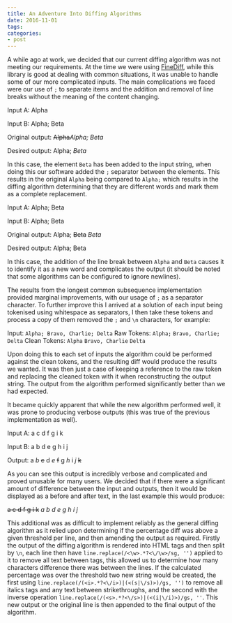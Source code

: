 ```yaml
---
title: An Adventure Into Diffing Algorithms
date: 2016-11-01
tags:
categories:
- post
---
```

A while ago at work, we decided that our current diffing algorithm was not meeting our requirements. At the time we were using<!--- more ---> [FineDiff](http://www.raymondhill.net/finediff/viewdiff-ex.php), while this library is good at dealing with common situations, it was unable to handle some of our more complicated inputs. The main complications we faced were our use of `;` to separate items and the addition and removal of line breaks without the meaning of the content changing.

Input A:
Alpha

Input B:
Alpha; Beta

Original output: 
~~Alpha~~*Alpha; Beta*

Desired output:
Alpha; *Beta*

In this case, the element `Beta` has been added to the input string, when doing this our software added the `;` separator between the elements. This results in the original `Alpha` being compared to `Alpha;` which results in the diffing algorithm determining that they are different words and mark them as a complete replacement.

Input A:
Alpha; Beta

Input B:
Alpha;
Beta

Original output:
Alpha; ~~Beta~~
*Beta*

Desired output:
Alpha;
Beta

In this case, the addition of the line break between `Alpha` and `Beta` causes it to identify it as a new word and complicates the output (it should be noted that some algorithms can be configured to ignore newlines).

The results from the longest common subsequence implementation provided marginal improvements, with our usage of `;` as a separator character. To further improve this I arrived at a solution of each input being tokenised using whitespace as separators, I then take these tokens and process a copy of them removed the `;` and `\n` characters, for example:

Input: `Alpha; Bravo, Charlie; Delta`
Raw Tokens: `Alpha;` `Bravo, Charlie;` `Delta`
Clean Tokens: `Alpha` `Bravo, Charlie` `Delta`

Upon doing this to each set of inputs the algorithm could be performed against the clean tokens, and the resulting diff would produce the results we wanted. It was then just a case of keeping a reference to the raw token and replacing the cleaned token with it when reconstructing the output string. The output from the algorithm performed significantly better than we had expected.

It became quickly apparent that while the new algorithm performed well, it was prone to producing verbose outputs (this was true of the previous implementation as well).

Input A: a c d f g i k

Input B: a b d e g h i j

Output: a *b* ~~c~~ d *e* ~~f~~ g *h* i *j* ~~k~~

As you can see this output is incredibly verbose and complicated and proved unusable for many users. We decided that if there were a significant amount of difference between the input and outputs, then it would be displayed as a before and after text, in the last example this would produce:

~~a c d f g i k~~
*a b d e g h i j*

This additional was as difficult to implement reliably as the general diffing algorithm as it relied upon determining if the percentage diff was above a given threshold per line, and then amending the output as required. Firstly the output of the diffing algorithm is rendered into HTML tags and then split by `\n`, each line then have `line.replace(/<\w>.*?<\/\w>/sg, '')` applied to it to remove all text between tags, this allowed us to determine how many characters difference there was between the lines. If the calculated percentage was over the threshold two new string would be created, the first using `line.replace(/(<i>.*?<\/i>)|(<(s|\/s)>)/gs, '')` to remove all italics tags and any text between strikethroughs, and the second with the inverse operation `line.replace(/(<s>.*?<\/s>)|(<(i|\/i)>)/gs, ''`. This new output or the original line is then appended to the final output of the algorithm.